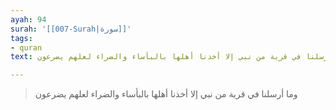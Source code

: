 ```yaml
---
ayah: 94
surah: '[[007-Surah|سورة]]'
tags:
- quran
text: وما أرسلنا في قرية من نبي إلا أخذنا أهلها بالبأساء والضراء لعلهم يضرعون

---
```

> وما أرسلنا في قرية من نبي إلا أخذنا أهلها بالبأساء والضراء لعلهم يضرعون
